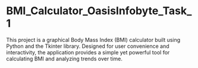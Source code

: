 # BMI_Calculator_OasisInfobyte_Task_1
This project is a graphical Body Mass Index (BMI) calculator built using Python and the Tkinter library. Designed for user convenience and interactivity, the application provides a simple yet powerful tool for calculating BMI and analyzing trends over time.
